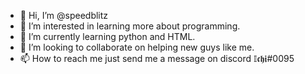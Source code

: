 - 👋 Hi, I’m @speedblitz
- 👀 I’m interested in learning more about programming.
- 🌱 I’m currently learning python and HTML.
- 💞️ I’m looking to collaborate on helping new guys like me.
- 📫 How to reach me just send me a message on discord 𝕀𝖈𝖍𝖎#0095

<!---
speedblitz/speedblitz is a ✨ special ✨ repository because its `README.md` (this file) appears on your GitHub profile.
You can click the Preview link to take a look at your changes.
--->
